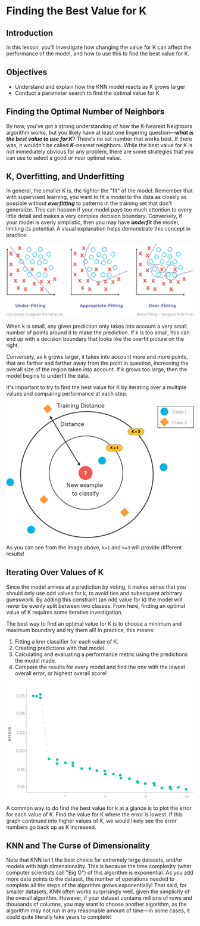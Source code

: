 
# Finding the Best Value for K

## Introduction

In this lesson, you'll investigate how changing the value for K can affect the performance of the model, and how to use this to find the best value for K.

## Objectives

* Understand and explain how the KNN model reacts as K grows larger
* Conduct a parameter search to find the optimal value for K

## Finding the Optimal Number of Neighbors

By now, you've got a strong understanding of how the K-Nearest Neighbors algorithm works, but you likely have at least one lingering question&mdash;**_what is the best value to use for K_**? There's no set number that works best. If there was, it wouldn't be called **_K_**-nearest neighbors. While the best value for K is not immediately obvious for any problem, there are some strategies that you can use to select a good or near optimal value. 

## K, Overfitting, and Underfitting

In general, the smaller K is, the tighter the "fit" of the model. Remember that with supervised learning, you want to fit a model to the data as closely as possible without **_overfitting_** to patterns in the training set that don't generalize.  This can happen if your model pays too much attention to every little detail and makes a very complex decision boundary. Conversely, if your model is overly simplistic, then you may have **_underfit_** the model, limiting its potential. A visual explanation helps demonstrate this concept in practice:

<img src="images/fit_fs.png" width = "700">

When k is small, any given prediction only takes into account a very small number of points around it to make the prediction. If k is too small, this can end up with a decision boundary that looks like the overfit picture on the right. 

Conversely, as k grows larger, it takes into account more and more points, that are farther and farther away from the point in question, increasing the overall size of the region taken into account. If k grows too large, then the model begins to underfit the data. 

It's important to try to find the best value for K by iterating over a multiple values and comparing performance at each step. 

<img src='images/best_k_fs.png' width = "550">

As you can see from the image above, `k=1` and `k=3` will provide different results! 

## Iterating Over Values of K

Since the model arrives at a prediction by voting, it makes sense that you should only use odd values for k, to avoid ties and subsequent arbitrary guesswork.  By adding this constraint (an odd value for k) the model will never be evenly split between two classes. From here, finding an optimal value of K requires some iterative investigation.

The best way to find an optimal value for K is to choose a minimum and maximum boundary and try them all! In practice, this means:

1. Fitting a knn classifier for each value of K.
2. Creating predictions with that model. 
3. Calculating and evaluating a performance metric using the predictions the model made.
4. Compare the results for every model and find the one with the lowest overall error, or highest overall score!

<img src='images/plot_fs.png' width="550">

A common way to do find the best value for k at a glance is to plot the error for each value of K. Find the value for K where the error is lowest. If this graph continued into higher values of K, we would likely see the error numbers go back up as K increased. 

## KNN and The Curse of Dimensionality

Note that KNN isn't the best choice for extremely large datasets, and/or models with high dimensionality. This is because the time complexity (what computer scientists call "Big O") of this algorithm is exponential. As you add more data points to the dataset, the number of operations needed to complete all the steps of the algorithm grows exponentially! That said, for smaller datasets, KNN often works surprisingly well, given the simplicity of the overall algorithm. However, if your dataset contains millions of rows and thousands of columns, you may want to choose another algorithm, as the algorithm may not run in any reasonable amount of time&mdash;in some cases, it could quite literally take years to complete! 
